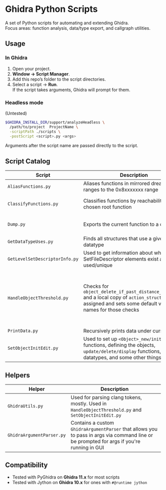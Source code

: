 # Ghidra Python Scripts

A set of Python scripts for automating and extending Ghidra.  
Focus areas: function analysis, data/type export, and callgraph utilities.

## Usage

### In Ghidra

1. Open your project.  
2. **Window → Script Manager**.  
3. Add this repo’s folder to the script directories.  
4. Select a script → **Run**.  
   If the script takes arguments, Ghidra will prompt for them.

### Headless mode

(Untested)

```bash
$GHIDRA_INSTALL_DIR/support/analyzeHeadless \
  /path/to/project  ProjectName \
  -scriptPath ./scripts \
  -postScript <script>.py <args>
```

Arguments after the script name are passed directly to the script.

## Script Catalog

| Script | Description | Key Args | Notes |
|---|---|---|---|
| `AliasFunctions.py` | Aliases functions in mirrored dreamcast ranges to the 0x8xxxxxxx range | `<block> <delta>` | |
| `ClassifyFunctions.py` | Classifies functions by reachability from a chosen root function | `<Function under cursor>`| Prompts for output `.csv` file |
| `Dump.py` | Exports the current function to a c file | `<Fuction under cursor>` | Prompts for output directory |
| `GetDataTypeUses.py` | Finds all structures that use a given datatype | `<datatype path>` | Prints to console |
| `GetLevelSetDescriptorInfo.py` | Used to get information about what SetFileDescriptor elements exist and are used/unique| | |
| `HandleObjectThreshold.py` | Checks for `object_delete_if_past_distance_threshold` and a local copy of `action_struct` being assigned and sets some default variable names for those checks | | Not perfect, uses decomp to figure out information which isn't 100% accurate |
| `PrintData.py` | Recursively prints data under cursor | | |
| `SetObjectInitEdit.py` | Used to set up `<Object>_new/init` functions, defining the objects, `update/delete/display` functions, custom datatypes, and some other things | | |

## Helpers

| Helper | Description |
|---|---|
| `GhidraUtils.py` | Used for parsing clang tokens, mostly. Used in `HandleObjectThreshold.py` and `SetObjectInitEdit.py` |
| `GhidraArgumentParser.py` | Contains a custom `GhidraArgumentParser` that allows you to pass in args via command line or be prompted for args if you're running in GUI |

## Compatibility

- Tested with PyGhidra on **Ghidra 11.x** for most scripts
- Tested with Jython on **Ghidra 10.x** for ones with `#@runtime jython`